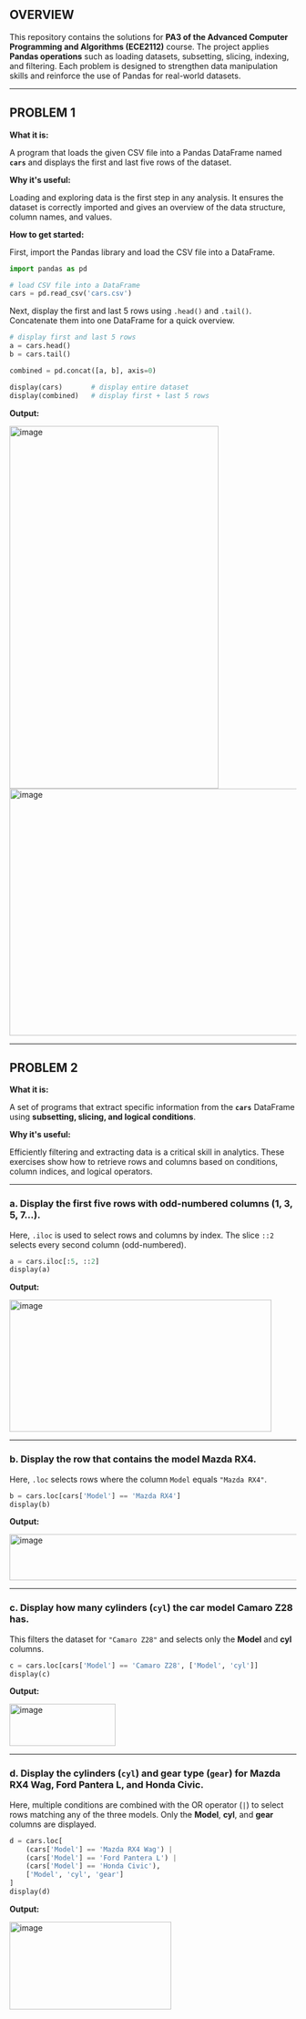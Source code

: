 ## OVERVIEW

This repository contains the solutions for **PA3 of the Advanced Computer Programming and Algorithms (ECE2112)** course. The project applies **Pandas operations** such as loading datasets, subsetting, slicing, indexing, and filtering. Each problem is designed to strengthen data manipulation skills and reinforce the use of Pandas for real-world datasets.

---

## PROBLEM 1

**What it is:**

A program that loads the given CSV file into a Pandas DataFrame named **`cars`** and displays the first and last five rows of the dataset.

**Why it's useful:**

Loading and exploring data is the first step in any analysis. It ensures the dataset is correctly imported and gives an overview of the data structure, column names, and values.

**How to get started:**

First, import the Pandas library and load the CSV file into a DataFrame.

```python
import pandas as pd

# load CSV file into a DataFrame
cars = pd.read_csv('cars.csv')
```

Next, display the first and last 5 rows using `.head()` and `.tail()`. Concatenate them into one DataFrame for a quick overview.

```python
# display first and last 5 rows
a = cars.head()
b = cars.tail()

combined = pd.concat([a, b], axis=0)

display(cars)       # display entire dataset
display(combined)   # display first + last 5 rows
```

**Output:**

<img width="367" height="637" alt="image" src="https://github.com/user-attachments/assets/2b8e0c96-dedd-4d12-93c9-48d3cfa05d1a" />  
<img width="741" height="434" alt="image" src="https://github.com/user-attachments/assets/07bbbe8e-5807-4847-af40-8538a8e5b3b3" />  

---

## PROBLEM 2

**What it is:**

A set of programs that extract specific information from the **`cars`** DataFrame using **subsetting, slicing, and logical conditions**.

**Why it's useful:**

Efficiently filtering and extracting data is a critical skill in analytics. These exercises show how to retrieve rows and columns based on conditions, column indices, and logical operators.

---

### a. Display the first five rows with odd-numbered columns (1, 3, 5, 7...).

Here, `.iloc` is used to select rows and columns by index. The slice `::2` selects every second column (odd-numbered).

```python
a = cars.iloc[:5, ::2]
display(a)
```

**Output:** 

<img width="460" height="232" alt="image" src="https://github.com/user-attachments/assets/4f1b2765-d7ff-4e5e-a873-b3bbb1e473b2" />

---

### b. Display the row that contains the model **Mazda RX4**.

Here, `.loc` selects rows where the column `Model` equals `"Mazda RX4"`.

```python
b = cars.loc[cars['Model'] == 'Mazda RX4']
display(b)
```

**Output:** 

<img width="654" height="81" alt="image" src="https://github.com/user-attachments/assets/c4d89188-eee0-4251-88d7-8297bd2b239a" />

---

### c. Display how many cylinders (`cyl`) the car model **Camaro Z28** has.

This filters the dataset for `"Camaro Z28"` and selects only the **Model** and **cyl** columns.

```python
c = cars.loc[cars['Model'] == 'Camaro Z28', ['Model', 'cyl']]
display(c)
```

**Output:**

<img width="186" height="74" alt="image" src="https://github.com/user-attachments/assets/25a7f7a1-1e41-4d6f-8442-7b988777fe62" />

---

### d. Display the cylinders (`cyl`) and gear type (`gear`) for **Mazda RX4 Wag**, **Ford Pantera L**, and **Honda Civic**.

Here, multiple conditions are combined with the OR operator (`|`) to select rows matching any of the three models. Only the **Model**, **cyl**, and **gear** columns are displayed.

```python
d = cars.loc[
    (cars['Model'] == 'Mazda RX4 Wag') |
    (cars['Model'] == 'Ford Pantera L') |
    (cars['Model'] == 'Honda Civic'),
    ['Model', 'cyl', 'gear']
]
display(d)
```

**Output:**

<img width="284" height="154" alt="image" src="https://github.com/user-attachments/assets/e9f9175d-75ce-44b7-995d-3c3ec41ddb9a" />

